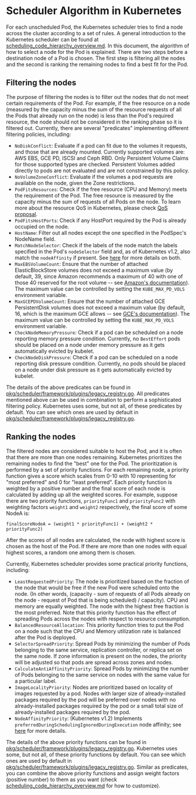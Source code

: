 # Scheduler Algorithm in Kubernetes

For each unscheduled Pod, the Kubernetes scheduler tries to find a node across the cluster according to a set of rules. A general introduction to the Kubernetes scheduler can be found at [scheduling_code_hierarchy_overview.md](scheduling_code_hierarchy_overview.md). In this document, the algorithm of how to select a node for the Pod is explained. There are two steps before a destination node of a Pod is chosen. The first step is filtering all the nodes and the second is ranking the remaining nodes to find a best fit for the Pod.

## Filtering the nodes

The purpose of filtering the nodes is to filter out the nodes that do not meet certain requirements of the Pod. For example, if the free resource on a node (measured by the capacity minus the sum of the resource requests of all the Pods that already run on the node) is less than the Pod's required resource, the node should not be considered in the ranking phase so it is filtered out. Currently, there are several "predicates" implementing different filtering policies, including:

- `NoDiskConflict`: Evaluate if a pod can fit due to the volumes it requests, and those that are already mounted. Currently supported volumes are: AWS EBS, GCE PD, ISCSI and Ceph RBD. Only Persistent Volume Claims for those supported types are checked. Persistent Volumes added directly to pods are not evaluated and are not constrained by this policy.
- `NoVolumeZoneConflict`: Evaluate if the volumes a pod requests are available on the node, given the Zone restrictions.
- `PodFitsResources`: Check if the free resource (CPU and Memory) meets the requirement of the Pod. The free resource is measured by the capacity minus the sum of requests of all Pods on the node. To learn more about the resource QoS in Kubernetes, please check [QoS proposal](../../design-proposals/node/resource-qos.md).
- `PodFitsHostPorts`: Check if any HostPort required by the Pod is already occupied on the node.
- `HostName`: Filter out all nodes except the one specified in the PodSpec's NodeName field.
- `MatchNodeSelector`: Check if the labels of the node match the labels specified in the Pod's `nodeSelector` field and, as of Kubernetes v1.2, also match the `nodeAffinity` if present. See [here](https://kubernetes.io/docs/user-guide/node-selection/) for more details on both.
- `MaxEBSVolumeCount`: Ensure that the number of attached ElasticBlockStore volumes does not exceed a maximum value (by default, 39, since Amazon recommends a maximum of 40 with one of those 40 reserved for the root volume -- see [Amazon's documentation](https://docs.aws.amazon.com/AWSEC2/latest/UserGuide/volume_limits.html#linux-specific-volume-limits)).  The maximum value can be controlled by setting the `KUBE_MAX_PD_VOLS` environment variable.
- `MaxGCEPDVolumeCount`: Ensure that the number of attached GCE PersistentDisk volumes does not exceed a maximum value (by default, 16, which is the maximum GCE allows -- see [GCE's documentation](https://cloud.google.com/compute/docs/disks/persistent-disks#limits_for_predefined_machine_types)).  The maximum value can be controlled by setting the `KUBE_MAX_PD_VOLS` environment variable.
- `CheckNodeMemoryPressure`: Check if a pod can be scheduled on a node reporting memory pressure condition. Currently, no ``BestEffort`` pods should be placed on a node under memory pressure as it gets automatically evicted by kubelet.
- `CheckNodeDiskPressure`: Check if a pod can be scheduled on a node reporting disk pressure condition. Currently, no pods should be placed on a node under disk pressure as it gets automatically evicted by kubelet.

The details of the above predicates can be found in [pkg/scheduler/framework/plugins/legacy_registry.go](https://github.com/kubernetes/kubernetes/blob/a651804427dd9a15bb91e1c4fb7a79994e4817a2/pkg/scheduler/framework/plugins/legacy_registry.go). All predicates mentioned above can be used in combination to perform a sophisticated filtering policy. Kubernetes uses some, but not all, of these predicates by default. You can see which ones are used by default in [pkg/scheduler/framework/plugins/legacy_registry.go](https://github.com/kubernetes/kubernetes/blob/a651804427dd9a15bb91e1c4fb7a79994e4817a2/pkg/scheduler/framework/plugins/legacy_registry.go).

## Ranking the nodes

The filtered nodes are considered suitable to host the Pod, and it is often that there are more than one nodes remaining. Kubernetes prioritizes the remaining nodes to find the "best" one for the Pod. The prioritization is performed by a set of priority functions. For each remaining node, a priority function gives a score which scales from 0-10 with 10 representing for "most preferred" and 0 for "least preferred". Each priority function is weighted by a positive number and the final score of each node is calculated by adding up all the weighted scores. For example, suppose there are two priority functions, `priorityFunc1` and `priorityFunc2` with weighting factors `weight1` and `weight2` respectively, the final score of some NodeA is:

    finalScoreNodeA = (weight1 * priorityFunc1) + (weight2 * priorityFunc2)

After the scores of all nodes are calculated, the node with highest score is chosen as the host of the Pod. If there are more than one nodes with equal highest scores, a random one among them is chosen.

Currently, Kubernetes scheduler provides some practical priority functions, including:

- `LeastRequestedPriority`: The node is prioritized based on the fraction of the node that would be free if the new Pod were scheduled onto the node. (In other words, (capacity - sum of requests of all Pods already on the node - request of Pod that is being scheduled) / capacity). CPU and memory are equally weighted. The node with the highest free fraction is the most preferred. Note that this priority function has the effect of spreading Pods across the nodes with respect to resource consumption.
- `BalancedResourceAllocation`: This priority function tries to put the Pod on a node such that the CPU and Memory utilization rate is balanced after the Pod is deployed.
- `SelectorSpreadPriority`: Spread Pods by minimizing the number of Pods belonging to the same service, replication controller, or replica set on the same node.  If zone information is present on the nodes, the priority will be adjusted so that pods are spread across zones and nodes.
- `CalculateAntiAffinityPriority`: Spread Pods by minimizing the number of Pods belonging to the same service on nodes with the same value for a particular label.
- `ImageLocalityPriority`: Nodes are prioritized based on locality of images requested by a pod. Nodes with larger size of already-installed packages required by the pod will be preferred over nodes with no already-installed packages required by the pod or a small total size of already-installed packages required by the pod.
- `NodeAffinityPriority`: (Kubernetes v1.2) Implements `preferredDuringSchedulingIgnoredDuringExecution` node affinity; see [here](https://kubernetes.io/docs/user-guide/node-selection/) for more details.

The details of the above priority functions can be found in [pkg/scheduler/framework/plugins/legacy_registry.go](https://github.com/kubernetes/kubernetes/blob/a651804427dd9a15bb91e1c4fb7a79994e4817a2/pkg/scheduler/framework/plugins/legacy_registry.go). Kubernetes uses some, but not all, of these priority functions by default. You can see which ones are used by default in [pkg/scheduler/framework/plugins/legacy_registry.go](https://github.com/kubernetes/kubernetes/blob/a651804427dd9a15bb91e1c4fb7a79994e4817a2/pkg/scheduler/framework/plugins/legacy_registry.go). Similar as predicates, you can combine the above priority functions and assign weight factors (positive number) to them as you want (check [scheduling_code_hierarchy_overview.md](scheduling_code_hierarchy_overview.md) for how to customize).
